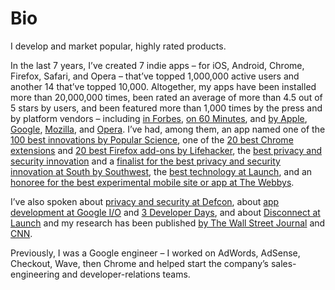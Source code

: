 # Bio

I develop and market popular, highly rated products.

In the last 7 years, I’ve created 7 indie apps – for iOS, Android, Chrome, Firefox, Safari, and
Opera – that’ve topped 1,000,000 active users and another 14 that’ve topped 10,000. Altogether, my
apps have been installed more than 20,000,000 times, been rated an average of more than 4.5 out of 5
stars by users, and been featured more than 1,000 times by the press and by platform vendors –
including [in
Forbes](https://www.forbes.com/sites/kashmirhill/2013/07/24/dont-want-trackers-watching-your-web-and-smartphone-activity-this-start-ups-for-you/#),
[on 60 Minutes](https://www.cbsnews.com/news/the-data-brokers-selling-your-personal-information/),
and [by Apple](https://itunes.apple.com/app/werd-derp/id1152646495),
[Google](https://play.google.com/store/apps/details?id=com.rocketshipapps.adblockfast),
[Mozilla](https://blog.mozilla.org/addons/2014/02/01/february-featured-add-ons/), and
[Opera](https://dev.opera.com/articles/extension-developer-interviews-disconnect/). I’ve had, among
them, an app named one of the [100 best innovations by Popular
Science](https://web.archive.org/web/20140924121407/http://www.popsci.com/bown/2013/category/software),
one of the [20 best Chrome
extensions](https://lifehacker.com/lifehacker-pack-for-chrome-our-list-of-essential-chrom-880863393)
and [20 best Firefox add-ons by
Lifehacker](https://lifehacker.com/lifehacker-pack-for-firefox-our-list-of-the-essential-896766794),
the [best privacy and security
innovation](https://www.sxsw.com/wp-content/uploads/2016/06/2015-SXSW-Interactive-Innovation-Awards-Winners-Release_final3.pdf)
and a [finalist for the best privacy and security innovation at South by
Southwest](https://www.sxsw.com/wp-content/uploads/2016/05/sxsw_interactive_innovation_awards_finalists_final.pdf),
the [best technology at Launch](https://en.wikipedia.org/wiki/LAUNCH_Conference), and an [honoree
for the best experimental mobile site or app at The
Webbys](https://www.webbyawards.com/winners/2014/mobile-apps/handheld-devices/experimental-innovation/).

I’ve also spoken about [privacy and security at
Defcon](https://www.youtube.com/watch?v=BK_E3Bjpe0E), about [app development at Google
I/O](https://www.youtube.com/watch?v=iVSR6gufMXI) and [3 Developer
Days](https://www.youtube.com/watch?v=sO1FujZDT0s), and about [Disconnect at
Launch](https://www.youtube.com/watch?v=oLA-LxV4OT0) and my research has been published [by The Wall
Street Journal](https://www.wsj.com/articles/SB10001424052748704281504576329441432995616) and
[CNN](http://www.cnn.com/2011/TECH/web/06/21/ad.tracking/index.html).

Previously, I was a Google engineer – I worked on AdWords, AdSense, Checkout, Wave, then Chrome and
helped start the company’s sales-engineering and developer-relations teams.
